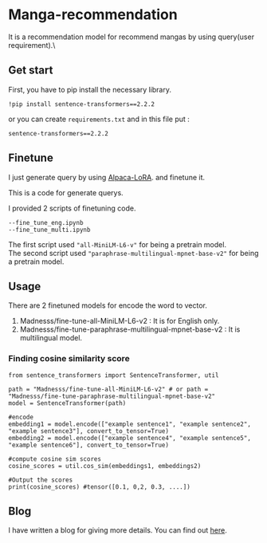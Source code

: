 # Manga-recommendation
It is a recommendation model for recommend mangas by using query(user requirement).\

## Get start
First, you have to pip install the necessary library.
```
!pip install sentence-transformers==2.2.2
```

or you can create `requirements.txt` and in this file put :
```
sentence-transformers==2.2.2
```

## Finetune
I just generate query by using [Alpaca-LoRA](https://colab.research.google.com/drive/1eWAmesrW99p7e1nah5bipn0zikMb8XYC?usp=sharing). and finetune it.

This is a code for generate querys. 

I provided 2 scripts of finetuning code.
```
--fine_tune_eng.ipynb
--fine_tune_multi.ipynb
```
The first script used `"all-MiniLM-L6-v"` for being a pretrain model.\
The second script used `"paraphrase-multilingual-mpnet-base-v2"` for being a pretrain model.

## Usage
There are 2 finetuned models for encode the word to vector.
1. Madnesss/fine-tune-all-MiniLM-L6-v2 : It is for English only.
2. Madnesss/fine-tune-paraphrase-multilingual-mpnet-base-v2 : It is multilingual model.

### Finding cosine similarity score
```
from sentence_transformers import SentenceTransformer, util

path = "Madnesss/fine-tune-all-MiniLM-L6-v2" # or path = "Madnesss/fine-tune-paraphrase-multilingual-mpnet-base-v2"
model = SentenceTransformer(path)

#encode
embedding1 = model.encode(["example sentence1", "example sentence2", "example sentence3"], convert_to_tensor=True)
embedding2 = model.encode(["example sentence4", "example sentence5", "example sentence6"], convert_to_tensor=True)

#compute cosine sim scores
cosine_scores = util.cos_sim(embeddings1, embeddings2)

#Output the scores
print(cosine_scores) #tensor([0.1, 0,2, 0.3, ....])
```

## Blog
I have written a blog for giving more details. You can find out [here](https://medium.com/@madness_/manga-recommendation-️-a8147d933c51).

